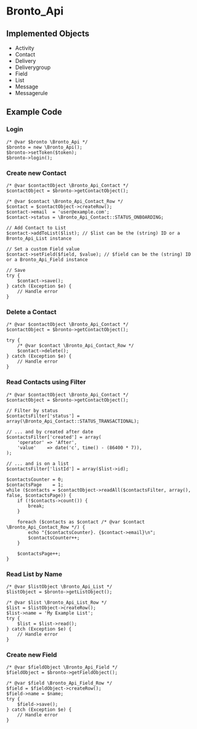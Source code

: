 # Bronto_Api

## Implemented Objects

 * Activity
 * Contact
 * Delivery
 * Deliverygroup
 * Field
 * List
 * Message
 * Messagerule

## Example Code

### Login

    /* @var $bronto \Bronto_Api */
    $bronto = new \Bronto_Api();
    $bronto->setToken($token);
    $bronto->login();

### Create new Contact

    /* @var $contactObject \Bronto_Api_Contact */
    $contactObject = $bronto->getContactObject();

    /* @var $contact \Bronto_Api_Contact_Row */
    $contact = $contactObject->createRow();
    $contact->email  = 'user@example.com';
    $contact->status = \Bronto_Api_Contact::STATUS_ONBOARDING;

    // Add Contact to List
    $contact->addToList($list); // $list can be the (string) ID or a Bronto_Api_List instance

    // Set a custom Field value
    $contact->setField($field, $value); // $field can be the (string) ID or a Bronto_Api_Field instance

    // Save
    try {
        $contact->save();
    } catch (Exception $e) {
        // Handle error
    }

### Delete a Contact

    /* @var $contactObject \Bronto_Api_Contact */
    $contactObject = $bronto->getContactObject();

    try {
        /* @var $contact \Bronto_Api_Contact_Row */
        $contact->delete();
    } catch (Exception $e) {
        // Handle error
    }

### Read Contacts using Filter

    /* @var $contactObject \Bronto_Api_Contact */
    $contactObject = $bronto->getContactObject();

    // Filter by status
    $contactsFilter['status'] = array(\Bronto_Api_Contact::STATUS_TRANSACTIONAL);

    // ... and by created after date
    $contactsFilter['created'] = array(
        'operator' => 'After',
        'value'    => date('c', time() - (86400 * 7)),
    );

    // ... and is on a list
    $contactsFilter['listId'] = array($list->id);

    $contactsCounter = 0;
    $contactsPage    = 1;
    while ($contacts = $contactObject->readAll($contactsFilter, array(), false, $contactsPage)) {
        if (!$contacts->count()) {
            break;
        }

        foreach ($contacts as $contact /* @var $contact \Bronto_Api_Contact_Row */) {
            echo "{$contactsCounter}. {$contact->email}\n";
            $contactsCounter++;
        }

        $contactsPage++;
    }

### Read List by Name

    /* @var $listObject \Bronto_Api_List */
    $listObject = $bronto->getListObject();

    /* @var $list \Bronto_Api_List_Row */
    $list = $listObject->createRow();
    $list->name = 'My Example List';
    try {
        $list = $list->read();
    } catch (Exception $e) {
        // Handle error
    }

### Create new Field

    /* @var $fieldObject \Bronto_Api_Field */
    $fieldObject = $bronto->getFieldObject();

    /* @var $field \Bronto_Api_Field_Row */
    $field = $fieldObject->createRow();
    $field->name = $name;
    try {
        $field->save();
    } catch (Exception $e) {
        // Handle error
    }